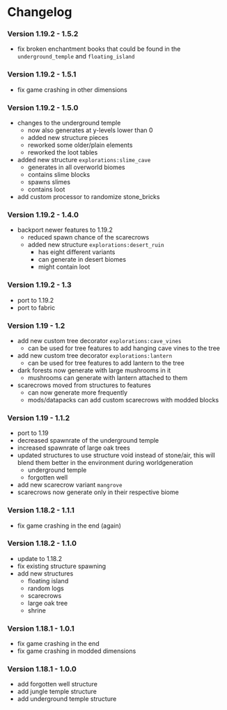 # Changelog

### Version 1.19.2 - 1.5.2

- fix broken enchantment books that could be found in the `underground_temple` and `floating_island`

### Version 1.19.2 - 1.5.1

- fix game crashing in other dimensions

### Version 1.19.2 - 1.5.0

- changes to the underground temple
    - now also generates at y-levels lower than 0
    - added new structure pieces
    - reworked some older/plain elements
    - reworked the loot tables
- added new structure `explorations:slime_cave`
    - generates in all overworld biomes
    - contains slime blocks
    - spawns slimes
    - contains loot
- add custom processor to randomize stone_bricks

### Version 1.19.2 - 1.4.0

- backport newer features to 1.19.2
    - reduced spawn chance of the scarecrows
    - added new structure `explorations:desert_ruin`
        - has eight different variants
        - can generate in desert biomes
        - might contain loot

### Version 1.19.2 - 1.3

- port to 1.19.2
- port to fabric

### Version 1.19 - 1.2

- add new custom tree decorator `explorations:cave_vines`
    - can be used for tree features to add hanging cave vines to the tree
- add new custom tree decorator `explorations:lantern`
    - can be used for tree features to add lantern to the tree
- dark forests now generate with large mushrooms in it
    - mushrooms can generate with lantern attached to them
- scarecrows moved from structures to features
    - can now generate more frequently
    - mods/datapacks can add custom scarecrows with modded blocks

### Version 1.19 - 1.1.2

- port to 1.19
- decreased spawnrate of the underground temple
- increased spawnrate of large oak trees
- updated structures to use structure void instead of stone/air, this will blend them better in the environment during
  worldgeneration
    - underground temple
    - forgotten well
- add new scarecrow variant `mangrove`
- scarecrows now generate only in their respective biome

### Version 1.18.2 - 1.1.1

- fix game crashing in the end (again)

### Version 1.18.2 - 1.1.0

- update to 1.18.2
- fix existing structure spawning
- add new structures
    - floating island
    - random logs
    - scarecrows
    - large oak tree
    - shrine

### Version 1.18.1 - 1.0.1

- fix game crashing in the end
- fix game crashing in modded dimensions

### Version 1.18.1 - 1.0.0

- add forgotten well structure
- add jungle temple structure
- add underground temple structure


